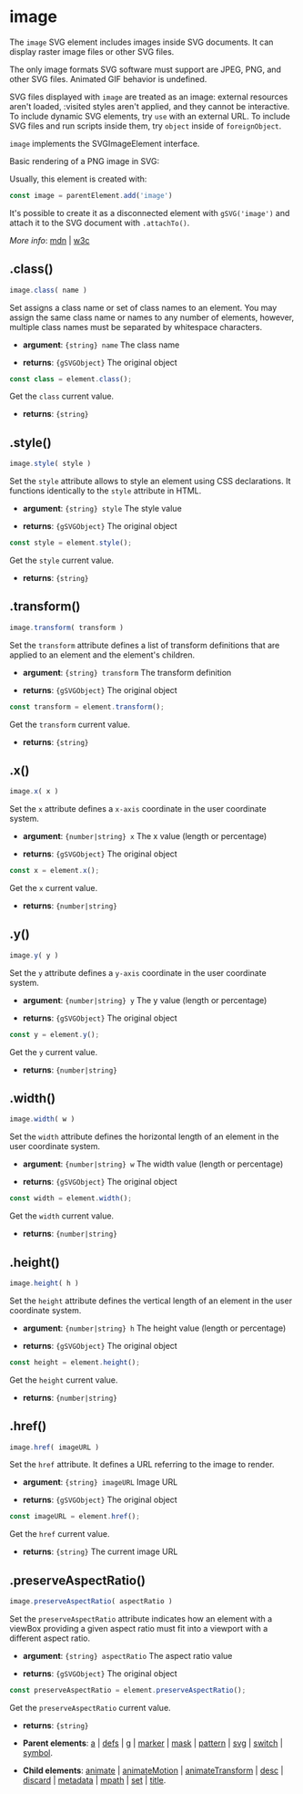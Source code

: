 # image

The `image` SVG element includes images inside SVG documents. It can display raster image files or other SVG files.

The only image formats SVG software must support are JPEG, PNG, and other SVG files. Animated GIF behavior is undefined.

SVG files displayed with `image` are treated as an image: external resources aren't loaded, :visited styles aren't applied, and they cannot be interactive. To include dynamic SVG elements, try `use` with an external URL. To include SVG files and run scripts inside them, try `object` inside of `foreignObject`.

`image` implements the SVGImageElement interface.

Basic rendering of a PNG image in SVG:



Usually, this element is created with:
      
```js
const image = parentElement.add('image')
```

It's possible to create it as a disconnected element with `gSVG('image')` and attach it to the SVG document with `.attachTo()`.

*More info*:
      [mdn](https://developer.mozilla.org//en-US/docs/Web/SVG/Element/image) | [w3c](https://svgwg.org/svg2-draft/single-page.html#embedded-ImageElement)

## .class()


```js
image.class( name )
```
Set assigns a class name or set of class names to an element. You may assign the same class name or names to any number of elements, however, multiple class names must be separated by whitespace characters.

- **argument**: `{string} name` The class name 

- **returns**: `{gSVGObject}` The original object


```js
const class = element.class();
```
Get the `class` current value.

- **returns**: `{string}` 

## .style()


```js
image.style( style )
```
Set the `style` attribute allows to style an element using CSS declarations. It functions identically to the `style` attribute in HTML.

- **argument**: `{string} style` The style value 

- **returns**: `{gSVGObject}` The original object


```js
const style = element.style();
```
Get the `style` current value.

- **returns**: `{string}` 

## .transform()


```js
image.transform( transform )
```
Set the `transform` attribute defines a list of transform definitions that are applied to an element and the element's children.

- **argument**: `{string} transform` The transform definition  

- **returns**: `{gSVGObject}` The original object


```js
const transform = element.transform();
```
Get the `transform` current value.

- **returns**: `{string}` 

## .x()


```js
image.x( x )
```
Set the `x` attribute defines a `x-axis` coordinate in the user coordinate system.

- **argument**: `{number|string} x` The x value (length or percentage) 

- **returns**: `{gSVGObject}` The original object


```js
const x = element.x();
```
Get the `x` current value.

- **returns**: `{number|string}` 

## .y()


```js
image.y( y )
```
Set the `y` attribute defines a `y-axis` coordinate in the user coordinate system.

- **argument**: `{number|string} y` The y value (length or percentage) 

- **returns**: `{gSVGObject}` The original object


```js
const y = element.y();
```
Get the `y` current value.

- **returns**: `{number|string}` 

## .width()


```js
image.width( w )
```
Set the `width` attribute defines the horizontal length of an element in the user coordinate system.

- **argument**: `{number|string} w` The width value (length or percentage) 

- **returns**: `{gSVGObject}` The original object


```js
const width = element.width();
```
Get the `width` current value.

- **returns**: `{number|string}` 

## .height()


```js
image.height( h )
```
Set the `height` attribute defines the vertical length of an element in the user coordinate system.

- **argument**: `{number|string} h` The height value (length or percentage)

- **returns**: `{gSVGObject}` The original object


```js
const height = element.height();
```
Get the `height` current value.

- **returns**: `{number|string}` 

## .href()


```js
image.href( imageURL )
```
Set the `href` attribute. It defines a URL referring to the image to render.

- **argument**: `{string} imageURL` Image URL

- **returns**: `{gSVGObject}` The original object


```js
const imageURL = element.href();
```
Get the `href` current value.

- **returns**: `{string}` The current image URL

## .preserveAspectRatio()


```js
image.preserveAspectRatio( aspectRatio )
```
Set the `preserveAspectRatio` attribute indicates how an element with a viewBox providing a given aspect ratio must fit into a viewport with a different aspect ratio.

- **argument**: `{string} aspectRatio` The aspect ratio value 

- **returns**: `{gSVGObject}` The original object


```js
const preserveAspectRatio = element.preserveAspectRatio();
```
Get the `preserveAspectRatio` current value.

- **returns**: `{string}` 

- **Parent elements**: [a](./a.md) | [defs](./defs.md) | [g](./g.md) | [marker](./marker.md) | [mask](./mask.md) | [pattern](./pattern.md) | [svg](./svg.md) | [switch](./switch.md) | [symbol](./symbol.md).

- **Child elements**: [animate](./animate.md) | [animateMotion](./animateMotion.md) | [animateTransform](./animateTransform.md) | [desc](./desc.md) | [discard](././discard.md) | [metadata](./metadata.md) | [mpath](./mpath.md) | [set](./set.md) | [title](./title.md).

